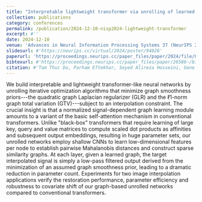 ```yaml
---
title: "Interpretable lightweight transformer via unrolling of learned graph smoothness priors"
collection: publications
category: conferences
permalink: /publication/2024-12-10-nisp2024-lightweight-transformer
excerpt: #''
date: 2024-12-10
venue: 'Advances in Neural Information Processing Systems 37 (NeurIPS 2024)'
slidesurl: #'https://neurips.cc/virtual/2024/poster/94026'
paperurl: 'https://proceedings.neurips.cc/paper_files/paper/2024/file/0c38f54740062529aa4117a04b583f3c-Paper-Conference.pdf'
bibtexurl: #'https://proceedings.neurips.cc/paper_files/paper/26586-/bibtex'
citation: #'Tam Thuc Do, Parham Eftekhar, Seyed Alireza Hosseini, Gene Cheung, and Philip A. Chou, “Interpretable lightweight transformer via unrolling of learned graph smoothness priors,” in Advances in Neural Information Processing Systems, 2024, vol. 37, pp. 6393–6416'
---
```


We build interpretable and lightweight transformer-like neural networks by unrolling iterative optimization algorithms that minimize graph smoothness priors---the quadratic graph Laplacian regularizer (GLR) and the ℓ1-norm graph total variation (GTV)---subject to an interpolation constraint. The crucial insight is that a normalized signal-dependent graph learning module amounts to a variant of the basic self-attention mechanism in conventional transformers. Unlike "black-box" transformers that require learning of large key, query and value matrices to compute scaled dot products as affinities and subsequent output embeddings, resulting in huge parameter sets, our unrolled networks employ shallow CNNs to learn low-dimensional features per node to establish pairwise Mahalanobis distances and construct sparse similarity graphs. At each layer, given a learned graph, the target interpolated signal is simply a low-pass filtered output derived from the minimization of an assumed graph smoothness prior, leading to a dramatic reduction in parameter count. Experiments for two image interpolation applications verify the restoration performance, parameter efficiency and robustness to covariate shift of our graph-based unrolled networks compared to conventional transformers.